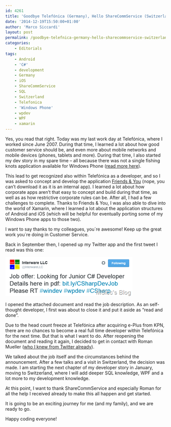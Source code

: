 ```yaml
---
id: 4261
title: 'Goodbye Telefónica (Germany), Hello ShareCommService (Switzerland)'
date: '2014-12-19T15:50:00+01:00'
author: 'Marco Siccardi'
layout: post
permalink: /goodbye-telefnica-germany-hello-sharecommservice-switzerland/
categories:
    - Editorials
tags:
    - Android
    - 'C#'
    - development
    - Germany
    - iOS
    - ShareCommService
    - SQL
    - Switzerland
    - Telefonica
    - 'Windows Phone'
    - wpdev
    - WPF
    - xamarin
---
```


Yes, you read that right. Today was my last work day at Telefónica, where I worked since June 2007. During that time, I learned a lot about how good customer service should be, and even more about mobile networks and mobile devices (phones, tablets and more). During that time, I also started my dev story in my spare time – all because there was not a single fishing knots application available for Windows Phone ([read more here](https://winphandev.com/blog/new-series-why-we-started-with-wpdev-and-win8dev/)).

This lead to get recognized also within Telefónica as a developer, and so I was asked to concept and develop the application [Friends &amp; You](https://apps.msicc.net/friends-you-telefonica-germany/) (nope, you can’t download it as it is an internal app). I learned a lot about how corporate apps aren’t that easy to concept and build during that time, as well as as how restrictive corporate rules can be. After all, I had a few challenges to complete. Thanks to Friends &amp; You, I was also able to dive into the world of Xamarin, where I learned a lot about the application structures of Android and iOS (which will be helpful for eventually porting some of my Windows Phone apps to those two).

I want to say thanks to my colleagues, you´re awesome! Keep up the great work you´re doing in Customer Service.

Back in September then, I opened up my Twitter app and the first tweet I read was this one:

![image](/assets/img/2014/12/image.png "image")

I opened the attached document and read the job description. As an self-thought developer, I first was about to close it and put it aside as “read and done”.

Due to the head count freeze at Telefónica after acquiring e-Plus from KPN, there are no chances to become a real full time developer within Telefónica for the next time. But that is what I want to do. After reopening the document and reading it again, I decided to get in contact with Roman Mueller ([who I knew from Twitter already](https://twitter.com/Roman_D_Mueller)).

We talked about the job itself and the circumstances behind the announcement. After a few talks and a visit in Switzerland, the decision was made. I am starting the next chapter of my developer story in January, moving to Switzerland, where I will add deeper SQL knowledge, WPF and a lot more to my development knowledge.

At this point, I want to thank ShareCommService and especially Roman for all the help I received already to make this all happen and get started.

It is going to be an exciting journey for me (and my family), and we are ready to go.

Happy coding everyone!